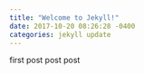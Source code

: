 ```yaml
---
title: "Welcome to Jekyll!"
date: 2017-10-20 08:26:28 -0400
categories: jekyll update
---
```



first post post post 
